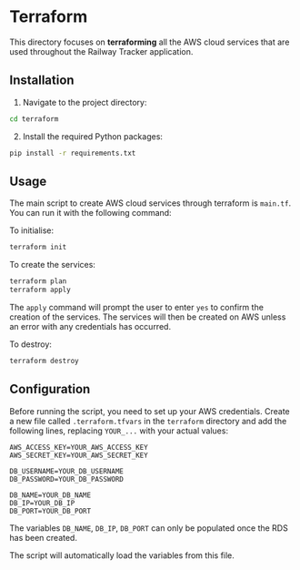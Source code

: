 # Terraform

This directory focuses on **terraforming** all the AWS cloud services that are used throughout the Railway Tracker application.


## Installation

1. Navigate to the project directory:

```bash
cd terraform
```
2. Install the required Python packages:

```bash
pip install -r requirements.txt
```

## Usage

The main script to create AWS cloud services through terraform is `main.tf`. You can run it with the following command:

To initialise: 
```bash
terraform init 
```

To create the services:
```bash
terraform plan
terraform apply 
```
The ```apply``` command will prompt the user to enter ```yes``` to confirm the creation of the services. The services will then be created on AWS unless an error with any credentials has occurred. 

To destroy:
```bash
terraform destroy
```


## Configuration
Before running the script, you need to set up your AWS credentials. Create a new file called `.terraform.tfvars` in the `terraform` directory and add the following lines, replacing `YOUR_...` with your actual values:

```text
AWS_ACCESS_KEY=YOUR_AWS_ACCESS_KEY
AWS_SECRET_KEY=YOUR_AWS_SECRET_KEY

DB_USERNAME=YOUR_DB_USERNAME
DB_PASSWORD=YOUR_DB_PASSWORD

DB_NAME=YOUR_DB_NAME
DB_IP=YOUR_DB_IP
DB_PORT=YOUR_DB_PORT
```

The variables ```DB_NAME```, ```DB_IP```, ```DB_PORT``` can only be populated once the RDS has been created. 

The script will automatically load the variables from this file.
